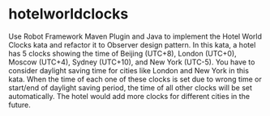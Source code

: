 hotelworldclocks
================

Use Robot Framework Maven Plugin and Java to implement the Hotel World Clocks kata and refactor it to Observer design pattern. In this kata, a hotel has 5 clocks showing the time of Beijing (UTC+8), London (UTC+0), Moscow (UTC+4), Sydney (UTC+10), and New York (UTC-5). You have to consider daylight saving time for cities like London and New York in this kata. When the time of each one of these clocks is set due to wrong time or start/end of daylight saving period, the time of all other clocks will be set automatically. The hotel would add more clocks for different cities in the future.
